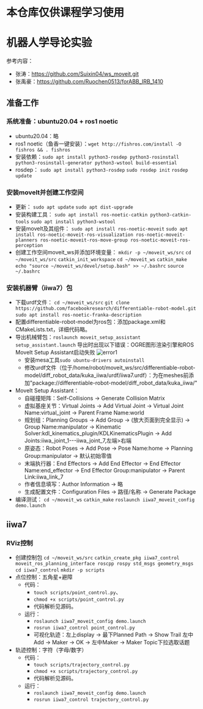 # 本仓库仅供课程学习使用
# 机器人学导论实验
参考内容：
- 张涛：https://github.com/Suixin04/ws_moveit.git
- 张禹豪：https://github.com/Ruochen0513/forABB_IRB_1410
## 准备工作
### 系统准备：ubuntu20.04 + ros1 noetic
- ubuntu20.04：略
- ros1 noetic（鱼香一键安装）：```wget http://fishros.com/install -O fishros && . fishros```
- 安装依赖：```sudo apt install python3-rosdep python3-rosinstall python3-rosinstall-generator python3-wstool build-essential```
- rosdep：
  ```sudo apt install python3-rosdep```
  ```sudo rosdep init```
  ```rosdep update```
### 安装movelt并创建工作空间
- 更新：
  ```sudo apt update```
  ```sudo apt dist-upgrade```
- 安装构建工具：
  ```sudo apt install ros-noetic-catkin python3-catkin-tools```
  ```sudo apt install python3-wstool```
- 安装movelt及其组件：
  ```sudo apt install ros-noetic-moveit```
  ```sudo apt install ros-noetic-moveit-ros-visualization ros-noetic-moveit-planners ros-noetic-moveit-ros-move-group ros-noetic-moveit-ros-perception```
- 创建工作空间moveit_ws并添加环境变量：
  ```mkdir -p ~/moveit_ws/src```
  ```cd ~/moveit_ws/src```
  ```catkin_init_workspace```
  ```cd ~/moveit_ws```
  ```catkin_make```
  ```echo "source ~/moveit_ws/devel/setup.bash" >> ~/.bashrc```
  ```source ~/.bashrc```
### 安装机器臂（iiwa7）包 
- 下载urdf文件：
  ```cd ~/moveit_ws/src```
  ```git clone https://github.com/facebookresearch/differentiable-robot-model.git```
  ```sudo apt install ros-noetic-franka-description```
- 配置differentiable-robot-model为ros包：添加package.xml和CMakeLists.txt，详细代码略。
- 导出机械臂包：```roslaunch moveit_setup_assistant setup_assistant.launch```
  导出时出现以下错误：OGRE图形渲染引擎和ROS MoveIt Setup Assistant启动失败
  ![error1](./figure/error1.png)
  - 安装mesa工具```sudo ubuntu-drivers autoinstall```
  - 修改urdf文件（位于/home/robot/moveit_ws/src/differentiable-robot-model/diff_robot_data/kuka_iiwa/urdf/iiwa7.urdf）：为<mesh filename="meshes/iiwa7/x/x"/>在meshes前添加"package://differentiable-robot-model/diff_robot_data/kuka_iiwa/"
- MoveIt Setup Assistant：
  - 自碰撞矩阵：Self-Collisions -> Generate Collision Matrix
  - 虚拟基座关节：Virtual Joints -> Add Virtual Joint -> Virtual Joint Name:virtual_joint -> Parent Frame Name:world
  - 规划组：Planning Groups -> Add Group -> (放大页面到完全显示) -> Group Name:manipulator -> Kinematic Solver:kdl_kinematics_plugin/KDLKinematicsPlugin -> Add Joints:iiwa_joint_1---iiwa_joint_7,左端>右端
  - 原姿态：Robot Poses -> Add Pose -> Pose Name:home -> Planning Group:manipulator -> 默认初始零值
  - 末端执行器：End Effectors -> Add End Effector -> End Effector Name:end_effector -> End Effector Group:manipulator -> Parent Link:iiwa_link_7
  - 作者信息填写：Author Information -> 略
  - 生成配置文件：Configuration Files -> 路径/名称 -> Generate Package
- 编译测试：
  ```cd ~/moveit_ws```
  ```catkin_make```
  ```roslaunch iiwa7_moveit_config demo.launch```
## iiwa7
### RViz控制
- 创建控制包
  ```cd ~/moveit_ws/src```
  ```catkin_create_pkg iiwa7_control moveit_ros_planning_interface roscpp rospy std_msgs geometry_msgs```
  ```cd iiwa7_control```
  ```mkdir -p scripts```
- 点位控制：五角星+避障
  - 代码：
    - ```touch scripts/point_control.py```、
    - ```chmod +x scripts/point_control.py```
    - 代码解析见源码。
  - 运行：
    - ```roslaunch iiwa7_moveit_config demo.launch```
    - ```rosrun iiwa7_control point_control.py```
    - 可视化轨迹：左上display -> 最下Planned Path -> Show Trail
                左中Add -> Maker -> OK -> 左中Maker -> Maker Topic下拉选取话题
- 轨迹控制：字符（字母/数字）
  - 代码：
    - ```touch scripts/trajectory_control.py```
    - ```chmod +x scripts/trajectory_control.py```
    - 代码解析见源码。
  - 运行：
    - ```roslaunch iiwa7_moveit_config demo.launch```
    - ```rosrun iiwa7_control trajectory_control.py```